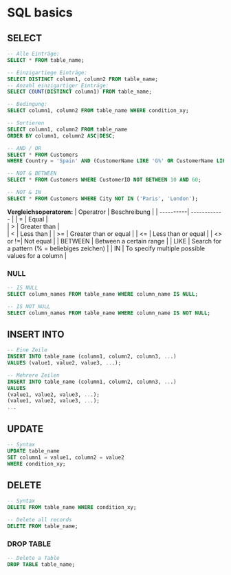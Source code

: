 # SQL basics

## SELECT

```SQL
-- Alle Einträge:
SELECT * FROM table_name;

-- Einzigartiege Einträge: 
SELECT DISTINCT column1, column2 FROM table_name;
-- Anzahl einzigartiger Einträge:
SELECT COUNT(DISTINCT column1) FROM table_name;

-- Bedingung:
SELECT column1, column2 FROM table_name WHERE condition_xy;

-- Sortieren
SELECT column1, column2 FROM table_name
ORDER BY column1, column2 ASC|DESC;

-- AND / OR 
SELECT * FROM Customers
WHERE Country = 'Spain' AND (CustomerName LIKE 'G%' OR CustomerName LIKE 'R%'); 

-- NOT & BETWEEN
SELECT * FROM Customers WHERE CustomerID NOT BETWEEN 10 AND 60;

-- NOT & IN
SELECT * FROM Customers WHERE City NOT IN ('Paris', 'London');

```

**Vergleichsoperatoren:**
| Operatror | Beschreibung |
| ----------| ------------ |
| = | Equal |	
| > | Greater than |	
| < | Less than |
| >= | Greater than or equal |
| <= | Less than or equal |
| <> or !=| Not equal |
| BETWEEN |	Between a certain range |
| LIKE |	Search for a pattern (% = beliebiges zeichen) |
| IN |	To specify multiple possible values for a column |

### NULL

```SQL
-- IS NULL
SELECT column_names FROM table_name WHERE column_name IS NULL; 

-- IS NOT NULL
SELECT column_names FROM table_name WHERE column_name IS NOT NULL; 
```


## INSERT INTO

```SQL
-- Eine Zeile
INSERT INTO table_name (column1, column2, column3, ...)
VALUES (value1, value2, value3, ...); 

-- Mehrere Zeilen
INSERT INTO table_name (column1, column2, column3, ...)
VALUES 
(value1, value2, value3, ...);
(value1, value2, value3, ...); 
...
```

## UPDATE 

```SQL
-- Syntax
UPDATE table_name
SET column1 = value1, column2 = value2 
WHERE condition_xy;
```

## DELETE 
```SQL
-- Syntax
DELETE FROM table_name WHERE condition_xy;

-- Delete all records
DELETE FROM table_name;
```







### DROP TABLE
```SQL
-- Delete a Table
DROP TABLE table_name;
```